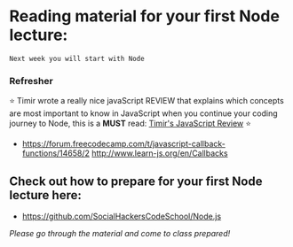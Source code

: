 # Reading material for your first Node lecture:

```
Next week you will start with Node
```

### Refresher
:star: Timir wrote a really nice javaScript REVIEW that explains which concepts are most important to know in JavaScript when you continue your coding journey to Node, this is a __MUST__ read: [Timir's JavaScript Review](/fundamentals/javascript_review.md) :star:

- https://forum.freecodecamp.com/t/javascript-callback-functions/14658/2
http://www.learn-js.org/en/Callbacks

## Check out how to prepare for your first Node lecture here:

- https://github.com/SocialHackersCodeSchool/Node.js

_Please go through the material and come to class prepared!_





